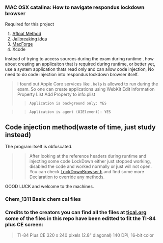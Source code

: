 ### MAC OSX catalina: How to navigate respondus lockdown browser
Required for this project

1. [Afloat Method](https://github.com/millenomi/afloat)
2. [Jailbreaking idea](https://github.com/Flipboard/FLEX)
3. [MacForge](https://github.com/w0lfschild/MacForge)
4. Xcode

Instead of trying to access sources during the exam during runtime , how about creating an applicaiton that is required during runtime, or better yet, use a system application thats read only and can allow code injection, 
 No need to do code injection into respondus lockdown browser itself. 
> I found out Apple Core services like `.help` is allowed to run during the exam.
> So one can create applications using WebKit 
> Edit Information Property List
> Add Property to info.plist 
>> `Application is background only: YES`

>> `Application is agent (UIElement): YES`


## Code injection method(waste of time, just study instead)

The program itself is obfuscated. 
>> After looking at the reference headers during runtime and injecting some code
>> LockDown  either just stopped working, disabled the code and worked normally or just will not open. 
>> You can check [LockDownBrowser.h](https://github.com/cdsetadmin/Chem_1311/blob/master/LockDownBrowser.h) and find some more Declaration to override any methods.

GOOD LUCK and welcome to the machines. 





### Chem_1311 Basic chem cal files 

### Credits to the creators you can find all the files at [tical.org](https://www.ticalc.org/) some of the files in this repo have been editted to fit the TI-84 plus CE screen:

> TI-84 Plus CE
> 320 x 240 pixels (2.8" diagonal)
> 140 DPI; 16-bit color 

